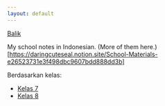```yaml
---
layout: default
---
```


[Balik](/misc)

My school notes in Indonesian.
(More of them here.)[https://daringcuteseal.notion.site/School-Materials-e26523731e3f498dbc9607bdd888dd3b]

Berdasarkan kelas:
- [Kelas 7](7)
- [Kelas 8](8)

